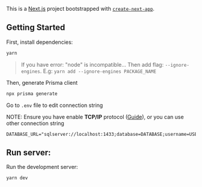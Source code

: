 This is a [Next.js](https://nextjs.org/) project bootstrapped with [`create-next-app`](https://github.com/vercel/next.js/tree/canary/packages/create-next-app).

## Getting Started

First, install dependencies:

```bash
yarn
```

> If you have error: "node" is incompatible... Then add flag:
> `--ignore-engines`. E.g: `yarn add --ignore-engines PACKAGE_NAME`

Then, generate Prisma client

```bash
npx prisma generate
```

Go to `.env` file to edit connection string

NOTE: Ensure you have enable **TCP/IP** protocol
([Guide](https://www.ibm.com/docs/en/sss/3.1.1?topic=install-enabling-sql-server-express-communication-over-tcpip)), or you can use other
connection string

```
DATABASE_URL="sqlserver://localhost:1433;database=DATABASE;username=USER;password=PASSWORD;trustServerCertificate=true;"
```

## Run server:

Run the development server:

```bash
yarn dev
```
